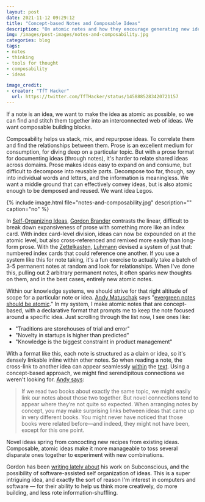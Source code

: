 ```yaml
---
layout: post
date: 2021-11-12 09:29:12
title: "Concept-based Notes and Composable Ideas"
description: "On atomic notes and how they encourage generating new ideas."
img: /images/post-images/notes-and-composability.jpg
categories: blog
tags:
- notes
- thinking
- tools for thought
- composability
- ideas

image_credit:
- creator: "TfT Hacker"
  url: https://twitter.com/TfTHacker/status/1458885283420721157
---
```


If a note is an idea, we want to make the idea as atomic as possible, so we can find and stitch them together into an interconnected web of ideas. We want composable building blocks.

Composability helps us stack, mix, and repurpose ideas. To correlate them and find the relationships between them. Prose is an excellent medium for consumption, for diving deep on a particular topic. But with a prose format for documenting ideas (through notes), it's harder to relate shared ideas across domains. Prose makes ideas easy to expand on and consume, but difficult to decompose into reusable parts. Decompose too far, though, say into individual words and letters, and the information is meaningless. We want a middle ground that can effectively convey ideas, but is also atomic enough to be demposed and reused. We want idea Legos.

{% include image.html file="notes-and-composability.jpg" description="" caption="no" %}

In [Self-Organizing Ideas](https://subconscious.substack.com/p/self-organizing-ideas "Self-Organizing Ideas"), [Gordon Brander](https://twitter.com/gordonbrander "@gordonbrander on Twitter") contrasts the linear, difficult to break down expansiveness of prose with something more like an index card. With index card-level division, ideas can now be expounded on at the atomic level, but also cross-referenced and remixed more easily than long-form prose. With the [Zettelkasten](/post/the-zettelkasten-method/ "The Zettelkasten Method"), [Luhmann](https://en.wikipedia.org/wiki/Niklas_Luhmann "Niklas Luhmann") devised a system of just that: numbered index cards that could reference one another. If you use a system like this for note taking, it's a fun exercise to actually take a batch of 3-5 permanent notes at random and look for relationships. When I've done this, pulling out 2 arbitrary permanent notes, it often sparks new thoughts on them, and in the best cases, entirely new atomic notes.

Within our knowledge systems, we should strive for that right altitude of scope for a particular note or idea. [Andy Matuschak](https://twitter.com/andy_matuschak "@andy_matuschak on Twitter") says "[evergreen notes should be atomic](https://notes.andymatuschak.org/z4Rrmh17vMBbauEGnFPTZSK3UmdsGExLRfZz1 "Evergreen notes should be atomic")." In my system, I make atomic notes that are concept-based, with a declarative format that prompts me to keep the note focused around a specific idea. Just scrolling through the list now, I see ones like:

- "Traditions are storehouses of trial and error"
- "Novelty in startups is higher than predicted"
- "Knowledge is the biggest constraint in product management"

With a format like this, each note is structured as a claim or idea, so it's densely linkable inline within other notes. So when reading a note, the cross-link to another idea can appear seamlessly [within](https://notes.andymatuschak.org/z3KmNj3oKKSTJfqdfSEBzTQiCVGoC4GfK3rYW "Prefer note titles with complete phrases to sharpen claims") the [text](https://notes.andymatuschak.org/z3XP5GRmd9z1D2qCE7pxUvbeSVeQuMiqz9x1C "Evergreen note titles are like APIs"). Using a concept-based approach, we might find serendipitous connections we weren't looking for. [Andy says](https://notes.andymatuschak.org/z6bci25mVUBNFdVWSrQNKr6u7AZ1jFzfTVbMF "Evergreen notes should be concept-oriented"):

> If we read two books about exactly the same topic, we might easily link our notes about those two together. But novel connections tend to appear where they’re not quite so expected. When arranging notes by concept, you may make surprising links between ideas that came up in very different books. You might never have noticed that those books were related before—and indeed, they might not have been, except for this one point.

Novel ideas spring from concocting new recipes from existing ideas. Composable, atomic ideas make it more manageable to toss several disparate ones together to experiment with new combinations.

Gordon has been [writing lately about](https://subconscious.substack.com/p/unconscious-r-and-d "Unconscious R&D") his work on Subconscious, and the possibility of software-assisted self organization of ideas. This is a super intriguing idea, and exactly the sort of reason I'm interest in computers and software — for their ability to help us think more creatively, do more building, and less rote information-shuffling.
